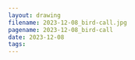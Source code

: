```yaml
---
layout: drawing
filename: 2023-12-08_bird-call.jpg
pagename: 2023-12-08_bird-call
date: 2023-12-08
tags:
---
```

